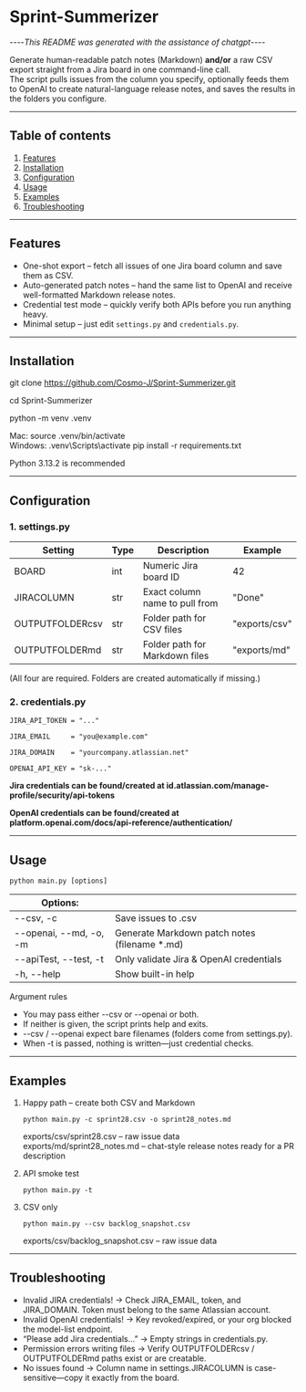 # Sprint-Summerizer
----*This README was generated with the assistance of chatgpt*----

Generate human-readable patch notes (Markdown) **and/or** a raw CSV export straight from a Jira board in one command-line call.  
The script pulls issues from the column you specify, optionally feeds them to OpenAI to create natural-language release notes, and saves the results in the folders you configure.

---

## Table of contents
1. [Features](Features) 
2. [Installation](Installation)
3. [Configuration](Configuration)
4. [Usage](Usage)
5. [Examples](Examples)
6. [Troubleshooting](Troubleshooting)

---

## Features
* One-shot export – fetch all issues of one Jira board column and save them as CSV.  
* Auto-generated patch notes – hand the same list to OpenAI and receive well-formatted Markdown release notes.  
* Credential test mode – quickly verify both APIs before you run anything heavy.  
* Minimal setup – just edit `settings.py` and `credentials.py`.

---

## Installation
git clone https://github.com/Cosmo-J/Sprint-Summerizer.git

cd Sprint-Summerizer

python -m venv .venv

Mac: source .venv/bin/activate      
Windows: .venv\Scripts\activate
pip install -r requirements.txt

Python 3.13.2 is recommended

---

## Configuration

### 1. settings.py
|Setting|Type|Description|Example|
|-----|-----|----------------|-----|
|BOARD|int|Numeric Jira board ID|42|
|JIRACOLUMN|str|Exact column name to pull from|"Done"|
|OUTPUTFOLDERcsv|str|Folder path for CSV files|"exports/csv"|
|OUTPUTFOLDERmd|str|Folder path for Markdown files|"exports/md"|

(All four are required. Folders are created automatically if missing.)

### 2. credentials.py
```
JIRA_API_TOKEN = "..."

JIRA_EMAIL     = "you@example.com"

JIRA_DOMAIN    = "yourcompany.atlassian.net"

OPENAI_API_KEY = "sk-..."
```
**Jira credentials can be found/created at id.atlassian.com/manage-profile/security/api-tokens**

**OpenAI credentials can be found/created at platform.openai.com/docs/api-reference/authentication/**

---

## Usage
`python main.py [options]`

|Options:| |
|-----|-----|
|--csv, -c <filename>|Save issues to <filename>.csv|
|--openai, --md, -o, -m <name>|Generate Markdown patch notes (filename *.md)|
|--apiTest, --test, -t|Only validate Jira & OpenAI credentials|
|-h, --help|Show built-in help|

Argument rules
* You may pass either --csv or --openai or both.  
* If neither is given, the script prints help and exits.  
* --csv / --openai expect bare filenames (folders come from settings.py).  
* When -t is passed, nothing is written—just credential checks.

---

## Examples

1. Happy path – create both CSV and Markdown
   
   `python main.py -c sprint28.csv -o sprint28_notes.md`

   exports/csv/sprint28.csv  – raw issue data  
   exports/md/sprint28_notes.md – chat-style release notes ready for a PR description

3. API smoke test
   
   `python main.py -t`

5. CSV only
   
   `python main.py --csv backlog_snapshot.csv`

   exports/csv/backlog_snapshot.csv  – raw issue data

---

## Troubleshooting

- Invalid JIRA credentials!    → Check JIRA_EMAIL, token, and JIRA_DOMAIN. Token must belong to the same Atlassian account.
- Invalid OpenAI credentials!  → Key revoked/expired, or your org blocked the model-list endpoint.
- “Please add Jira credentials…” → Empty strings in credentials.py.
- Permission errors writing files → Verify OUTPUTFOLDERcsv / OUTPUTFOLDERmd paths exist or are creatable.
- No issues found → Column name in settings.JIRACOLUMN is case-sensitive—copy it exactly from the board.
